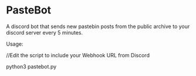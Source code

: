 # PasteBot
A discord bot that sends new pastebin posts from the public archive to your discord server every 5 minutes.

Usage:

  //Edit the script to include your Webhook URL from Discord
  
  python3 pastebot.py
